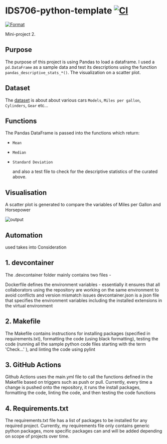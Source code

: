 # IDS706-python-template [![CI](https://github.com/nogibjj/IDS706-python-template/actions/workflows/ci.yml/badge.svg)](https://github.com/nogibjj/IDS706-python-template/actions/workflows/ci.yml)

[![Format](https://github.com/nogibjj/Keon_individualproject_1/actions/workflows/format.yml/badge.svg)](https://github.com/nogibjj/Keon_individualproject_1/actions/workflows/format.yml)

Mini-project 2. 

## Purpose 

The purpose of this project is using Pandas to load a dataframe. I used a `pd.DataFrame` as a sample data and test its descriptions using the function `pandas_descriptive_stats_*()`. 
The visualization on a scatter plot.

## Dataset 

The [dataset](https://gist.githubusercontent.com/seankross/a412dfbd88b3db70b74b/raw/5f23f993cd87c283ce766e7ac6b329ee7cc2e1d1/mtcars.csv)
 is about about various cars `Models`, `Miles per gallon`, `Cylinders`, `Gear` etc...

 ## Functions

The Pandas DataFrame is passed into the functions which return:
 
* `Mean`
* `Median`
* `Standard Deviation`

  and also a test file to check for the descriptive statistics of the curated above.

  
## Visualisation 

A scatter plot is generated to compare the variables of Miles per Gallon and Horsepower

![output](https://github.com/nogibjj/IDS706_mini_project_2/assets/125210401/ce1cb228-d3f5-4888-a51a-845cee91a1b5)

## Automation 

used takes into Consideration

## 1. devcontainer

The .devcontainer folder mainly contains two files -

Dockerfile defines the environment variables - essentially it ensures that all collaborators using the repository are working on the same environment to avoid conflicts and version mismatch issues
devcontainer.json is a json file that specifies the environment variables including the installed extensions in the virtual environment

## 2. Makefile

The Makefile contains instructions for installing packages (specified in requirements.txt), formatting the code (using black formatting), testing the code (running all the sample python code files starting with the term 'Check...' ), and linting the code using pylint


## 3. GitHub Actions
  
Github Actions uses the main.yml file to call the functions defined in the Makefile based on triggers such as push or pull. Currently, every time a change is pushed onto the repository, it runs the install packages, formatting the code, linting the code, and then testing the code functions
  
## 4. Requirements.txt

The requirements.txt file has a list of packages to be installed for any required project. Currently, my requirements file only contains generic python packages, more specific packages can and will be added depending on scope of projects over time.
